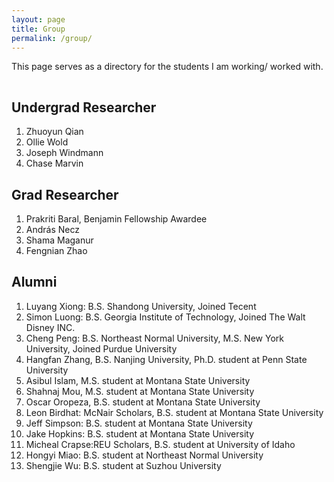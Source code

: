 ```yaml
---
layout: page
title: Group
permalink: /group/
---
```


This page serves as a directory for the students I am working/ worked with.

<hr style="clear:both;visibility: hidden;" />


## Undergrad Researcher

1. Zhuoyun Qian
2. Ollie Wold
3. Joseph Windmann
4. Chase Marvin
 

## Grad Researcher
1. Prakriti Baral, Benjamin Fellowship Awardee
2. András Necz
3. Shama Maganur
4. Fengnian Zhao

## Alumni

1. Luyang Xiong: B.S. Shandong University, Joined Tecent
2. Simon Luong: B.S. Georgia Institute of Technology, Joined The Walt Disney INC.
3. Cheng Peng: B.S. Northeast Normal University, M.S. New York University, Joined Purdue University
4. Hangfan Zhang, B.S. Nanjing University, Ph.D. student at Penn State University
5. Asibul Islam, M.S. student at Montana State University
6. Shahnaj Mou, M.S. student at Montana State University
7. Oscar Oropeza, B.S. student at Montana State University
8. Leon Birdhat: McNair Scholars, B.S. student at Montana State University
9. Jeff Simpson: B.S. student at Montana State University
10. Jake Hopkins: B.S. student at Montana State University
11. Micheal Crapse:REU Scholars, B.S. student at University of Idaho
12. Hongyi Miao: B.S. student at Northeast Normal University
13. Shengjie Wu: B.S. student at Suzhou University
  
